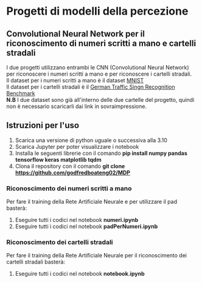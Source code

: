 # Progetti di modelli della percezione
## Convolutional Neural Network per il riconoscimento di numeri scritti a mano e cartelli stradali
I due progetti utilizzano entrambi le CNN (Convolutional Neural Network) per riconoscere i numeri scritti a mano e per riconoscere i cartelli stradali. <br>
Il dataset per i numeri scritti a mano è il dataset [MNIST](https://www.kaggle.com/datasets/hojjatk/mnist-dataset) <br>
Il dataset per i cartelli stradali è il [German Traffic Singn Recognition Benchmark](https://www.kaggle.com/datasets/meowmeowmeowmeowmeow/gtsrb-german-traffic-sign) <br>
**N.B** I due dataset sono già all'interno delle due cartelle del progetto, quindi non è necessario scaricarli dai link in sovraimpressione.

## Istruzioni per l'uso
1. Scarica una versione di python uguale o successiva alla 3.10
2. Scarica Jupyter per poter visualizzare i notebook
3. Installa le seguenti librerie con il comando **pip install numpy pandas tensorflow keras matplotlib tqdm**
4. Clona il repository con il comando **git clone <https://github.com/godfredboateng02/MDP>**
   
### Riconoscimento dei numeri scritti a mano
Per fare il training della Rete Artificiale Neurale e per utilizzare il pad basterà:
1. Eseguire tutti i codici nel notebook **numeri.ipynb**
2. Eseguire tutti i codici nel notebook **padPerNumeri.ipynb**

### Riconoscimento dei cartelli stradali
Per fare il training della Rete Artificiale Neurale per il riconoscimento dei cartelli stradali basterà:
1. Eseguire tutti i codici nel notebook **notebook.ipynb**
